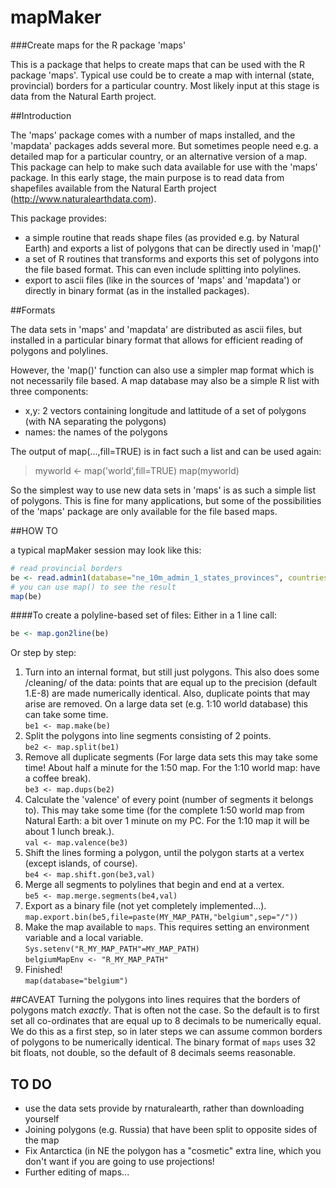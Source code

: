 # mapMaker
###Create maps for the R package 'maps'

This is a package that helps to create maps that can be used with the R package 'maps'. Typical use could be to create a map with internal (state, provincial) borders for a particular country. Most likely input at this stage is data from the Natural Earth project.

##Introduction

The 'maps' package comes with a number of maps installed, and the 'mapdata' packages adds several more. But sometimes people need e.g. a detailed map for a particular country, or an alternative version of a map. This package can help to make such data available for use with the 'maps' package.
In this early stage, the main purpose is to read data from shapefiles available from the Natural Earth project (http://www.naturalearthdata.com).

This package provides:

- a simple routine that reads shape files (as provided e.g. by Natural Earth) and exports a list of polygons that can be directly used in 'map()'
- a set of R routines that transforms and exports this set of polygons into the file based format. This can even include splitting into polylines.
- export to ascii files (like in the sources of 'maps' and 'mapdata') or directly in binary format (as in the installed packages).

##Formats

The data sets in 'maps' and 'mapdata' are distributed as ascii files, but installed in a particular binary format that allows for efficient reading of polygons and polylines.

However, the 'map()' function can also use a simpler map format which is not necessarily file based. A map database may also be a simple R list with three components:
- x,y: 2 vectors containing longitude and lattitude of a set of polygons (with NA separating the polygons)
- names: the names of the polygons

The output of map(...,fill=TRUE) is in fact such a list and can be used again:
> myworld <- map('world',fill=TRUE)
> map(myworld)

So the simplest way to use new data sets in 'maps' is as such a simple list of polygons. This is fine for many applications, but some of the possibilities of the 'maps' package are only available for the file based maps.

##HOW TO

a typical mapMaker session may look like this:
```R
# read provincial borders
be <- read.admin1(database="ne_10m_admin_1_states_provinces", countries="BE")
# you can use map() to see the result
map(be) 
```
####To create a polyline-based set of files:
Either in a 1 line call:
```R
be <- map.gon2line(be)
```

Or step by step:

1. Turn into an internal format, but still just polygons. This also does some /cleaning/ of the data: points that are equal up to the precision (default 1.E-8) are made numerically identical. Also, duplicate points that may arise are removed. On a large data set (e.g. 1:10 world database) this can take some time.  
`be1 <- map.make(be)`
2. Split the polygons into line segments consisting of 2 points.  
`be2 <- map.split(be1)`
3. Remove all duplicate segments (For large data sets this may take some time! About half a minute for the 1:50 map. For the 1:10 world map: have a coffee break).  
`be3 <- map.dups(be2)`
4. Calculate the 'valence' of every point (number of segments it belongs to). This may take some time (for the complete 1:50 world map from Natural Earth: a bit over 1 minute on my PC. For the 1:10 map it will be about 1 lunch break.).  
`val <- map.valence(be3)`
5. Shift the lines forming a polygon, until the polygon starts at a vertex (except islands, of course).  
`be4 <- map.shift.gon(be3,val)`
6. Merge all segments to polylines that begin and end at a vertex.  
`be5 <- map.merge.segments(be4,val)`
7. Export as a binary file (not yet completely implemented...).  
`map.export.bin(be5,file=paste(MY_MAP_PATH,"belgium",sep="/"))`
8. Make the map available to `maps`. This requires setting an environment variable and a local variable.  
`Sys.setenv("R_MY_MAP_PATH"=MY_MAP_PATH)`  
`belgiumMapEnv <- "R_MY_MAP_PATH"`
9. Finished!  
`map(database="belgium")`

##CAVEAT
Turning the polygons into lines requires that the borders of polygons match *exactly*. That is often not the case. So the default is to first set all co-ordinates that are equal up to 8 decimals to be numerically equal. We do this as a first step, so in later steps we can assume common borders of polygons to be numerically identical. The binary format of `maps` uses 32 bit floats, not double, so the default of 8 decimals seems reasonable.

## TO DO
- use the data sets provide by rnaturalearth, rather than downloading yourself
- Joining polygons (e.g. Russia) that have been split to opposite sides of the map
- Fix Antarctica (in NE the polygon has a "cosmetic" extra line, which you don't want if you are going to use projections!
- Further editing of maps...

